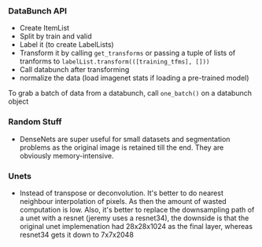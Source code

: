 ### DataBunch API

- Create ItemList 
- Split by train and valid 
- Label it (to create LabelLists) 
- Transform it by calling `get_transforms` or passing a tuple of lists of tranforms to `labelList.transform(([training_tfms], []))`
- Call databunch after transforming
- normalize the data (load imagenet stats if loading a pre-trained model)

To grab a batch of data from a databunch, call  `one_batch()` on a databunch object

### Random Stuff

- DenseNets are super useful for small datasets and segmentation problems as the original image is retained till the end. They are obviously memory-intensive.

### Unets

- Instead of transpose or deconvolution. It's better to do nearest neighbour interpolation of pixels. As then the amount of wasted computation is low.
Also, it's better to replace the downsampling path of a unet with a resnet (jeremy uses a resnet34), the downside is that the original unet implemenation had 28x28x1024 as the final layer, whereas resnet34 gets it down to 7x7x2048 
